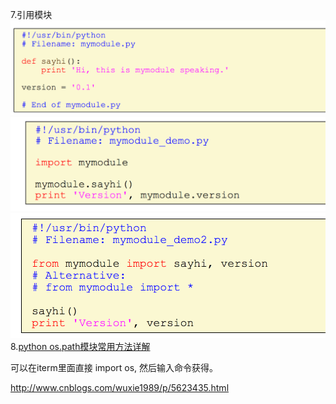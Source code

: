 7.引用模块![](/assets/im6port.png)![](/assets/imp4ort.png)![](/assets/im3port.png)8.[python os.path模块常用方法详解](http://www.cnblogs.com/wuxie1989/p/5623435.html)

可以在iterm里面直接 import os, 然后输入命令获得。

http://www.cnblogs.com/wuxie1989/p/5623435.html

